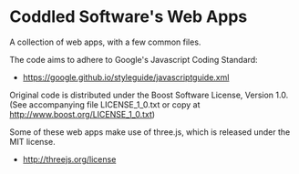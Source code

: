 Coddled Software's Web Apps
===========================

A collection of web apps, with a few common files.

The code aims to adhere to Google's Javascript Coding Standard:

- https://google.github.io/styleguide/javascriptguide.xml

Original code is distributed under the Boost Software License, 
Version 1.0. (See accompanying file LICENSE_1_0.txt or copy at 
http://www.boost.org/LICENSE_1_0.txt)

Some of these web apps make use of three.js, which is released under
the MIT license.

- http://threejs.org/license

